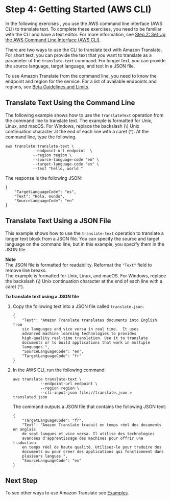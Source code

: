 # Step 4: Getting Started \(AWS CLI\)<a name="get-started-cli"></a>

In the following exercises , you use the AWS command line interface \(AWS CLI\) to translate text\. To complete these exercises, you need to be familiar with the CLI and have a text editor\. For more information, see [Step 2: Set Up the AWS Command Line Interface \(AWS CLI\)](setup-awscli.md)\.

There are two ways to use the CLI to translate text with Amazon Translate\. For short text, you can provide the text that you want to translate as a parameter of the `translate-text` command\. For longer text, you can provide the source language, target language, and text in a JSON file\.

To use Amazon Translate from the command line, you need to know the endpoint and region for the service\. For a list of available endpoints and regions, see [Beta Guidelines and Limits](beta-limits-guidelines.md)\.

## Translate Text Using the Command Line<a name="cli-command-line"></a>

The following example shows how to use the `TranslateText` operation from the command line to translate text\. The example is formatted for Unix, Linux, and macOS\. For Windows, replace the backslash \(\\\) Unix continuation character at the end of each line with a caret \(^\)\. At the command line, type the following\. 

```
aws translate translate-text \
            --endpoint-url endpoint  \
            --region region \
            --source-language-code "en" \
            --target-language-code "es" \
            --text "hello, world "
```

The response is the following JSON:

```
{
    "TargetLanguageCode": "es",
    "Text": "Hola, mundo",
    "SourceLanguageCode": "en"
}
```

## Translate Text Using a JSON File<a name="cli-json-file"></a>

This example shows how to use the `translate-text` operation to translate a longer text block from a JSON file\. You can specify the source and target language on the command line, but in this example, you specify them in the JSON file\.

**Note**  
The JSON file is formatted for readability\. Reformat the `"Text"` field to remove line breaks\.  
The example is formatted for Unix, Linux, and macOS\. For Windows, replace the backslash \(\\\) Unix continuation character at the end of each line with a caret \(^\)\.

**To translate text using a JSON file**

1. Copy the following text into a JSON file called `translate.json`:

   ```
   {
       "Text": "Amazon Translate translates documents into English from 
       six languages and vice versa in real time.  It uses 
       advanced machine learning technologies to provides 
       high-quality real-time translation. Use it to translate 
       documents or to build applications that work in multiple 
       languages.", 
       "SourceLanguageCode": "en", 
       "TargetLanguageCode": "fr"
   }
   ```

1. In the AWS CLI, run the following command:

   ```
   aws translate translate-text \
               --endpoint-url endpoint \ 
               --region region \
               --cli-input-json file://translate.json > translated.json
   ```

   The command outputs a JSON file that contains the following JSON text:

   ```
   {
       "TargetLanguageCode": "fr", 
       "Text": "Amazon Translate traduit en temps réel des documents en anglais 
       de sept langues et vice versa. Il utilise des technologies 
       avancées d'apprentissage des machines pour offrir une traduction 
       en temps réel de haute qualité. Utilisez-le pour traduire des 
       documents ou pour créer des applications qui fonctionnent dans 
       plusieurs langues.", 
       "SourceLanguageCode": "en"
   }
   ```

## Next Step<a name="getting-started-next-examples"></a>

To see other ways to use Amazon Translate see [Examples](examples.md)\.